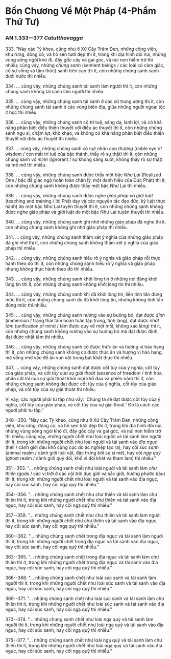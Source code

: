 # Bốn Chương Về Một Pháp (4-Phẩm Thứ Tư)

### AN 1.333--377 *Catutthavagga*

333\. "Này các Tỳ kheo, cũng như ở Xứ Cây Trâm Đen, những công viên, khu rừng, đồng cỏ, và hồ sen tươi đẹp thì ít, trong khi địa hình đồi núi, những vùng sông ngòi khó đi, đầy gốc cây và gai góc, và núi non hiểm trở thì nhiều; cũng vậy, những *chúng sanh* (sentient beings / các loài có cảm giác, có sự sống và tâm thức) sanh trên cạn thì ít, còn những chúng sanh sanh dưới nước thì nhiều.

<!--pg-->
334\. ... cũng vậy, những chúng sanh tái sanh làm người thì ít, còn những chúng sanh không tái sanh làm người thì nhiều.

335\. ... cũng vậy, những chúng sanh tái sanh ở các xứ trung ương thì ít, còn những chúng sanh tái sanh ở các vùng biên địa, giữa những người ngoại tộc ít học thì nhiều.

<!--pg-->
336\. ... cũng vậy, những chúng sanh có trí tuệ, sáng dạ, lanh lợi, và có khả năng phân biệt điều thiện thuyết với điều ác thuyết thì ít, còn những chúng sanh ngu si, chậm lụt, khờ khạo, và không có khả năng phân biệt điều thiện thuyết với điều ác thuyết thì nhiều.

<!--pg-->
337\. ... cũng vậy, những chúng sanh có *tuệ nhãn cao thượng* (noble eye of wisdom / con mắt trí tuệ của bậc thánh, thấy rõ sự thật) thì ít, còn những chúng sanh *vô minh* (ignorant / sự không sáng suốt, không thấy rõ sự thật) và mê mờ thì nhiều.

<!--pg-->
338\. ... cũng vậy, những chúng sanh được thấy một bậc *Như Lai* (Realized One / bậc đã giác ngộ hoàn toàn chân lý, một danh hiệu của Đức Phật) thì ít, còn những chúng sanh không được thấy một bậc Như Lai thì nhiều.

<!--pg-->
339\. ... cũng vậy, những chúng sanh được nghe *giáo pháp và giới luật* (teaching and training / lời Phật dạy và các nguyên tắc đạo đức, kỷ luật thực hành) do một bậc Như Lai tuyên thuyết thì ít, còn những chúng sanh không được nghe giáo pháp và giới luật do một bậc Như Lai tuyên thuyết thì nhiều.

<!--pg-->
340\. ... cũng vậy, những chúng sanh ghi nhớ những giáo pháp đã nghe thì ít, còn những chúng sanh không ghi nhớ giáo pháp thì nhiều.

<!--pg-->
341\. ... cũng vậy, những chúng sanh thẩm xét ý nghĩa của những giáo pháp đã ghi nhớ thì ít, còn những chúng sanh không thẩm xét ý nghĩa của giáo pháp thì nhiều.

<!--pg-->
342\. ... cũng vậy, những chúng sanh hiểu rõ ý nghĩa và giáo pháp rồi thực hành theo đó thì ít, còn những chúng sanh hiểu rõ ý nghĩa và giáo pháp nhưng không thực hành theo đó thì nhiều.

<!--pg-->
343\. ... cũng vậy, những chúng sanh khởi lòng tin ở những nơi đáng khởi lòng tin thì ít, còn những chúng sanh không khởi lòng tin thì nhiều.

<!--pg-->
344\. ... cũng vậy, những chúng sanh khi đã khởi lòng tin, liền tinh tấn đúng mức thì ít, còn những chúng sanh dù đã khởi lòng tin, nhưng không tinh tấn đúng mức thì nhiều.

<!--pg-->
345\. ... cũng vậy, những chúng sanh nương vào sự buông bỏ, đạt được *định* (immersion / trạng thái tâm hoàn toàn tập trung, tĩnh lặng), đạt được *nhất tâm* (unification of mind / tâm được quy về một mối, không xao lãng) thì ít, còn những chúng sanh không nương vào sự buông bỏ mà đạt được định, đạt được nhất tâm thì nhiều.

<!--pg-->
346\. ... cũng vậy, những chúng sanh có được thức ăn và hương vị hảo hạng thì ít, còn những chúng sanh không có được thức ăn và hương vị hảo hạng, mà sống nhờ vào đồ ăn vụn vặt trong bát khất thực thì nhiều.

<!--pg-->
347\. ... cũng vậy, những chúng sanh đạt được cốt tủy của ý nghĩa, cốt tủy của giáo pháp, và *cốt tủy của sự giải thoát* (essence of freedom / tinh hoa, phần cốt lõi của sự giải thoát khỏi mọi khổ đau và phiền não) thì ít, còn những chúng sanh không đạt được cốt tủy của ý nghĩa, cốt tủy của giáo pháp, và cốt tủy của sự giải thoát thì nhiều.

<!--pg-->
Vì vậy, các ngươi phải tu tập như vầy: 'Chúng ta sẽ đạt được cốt tủy của ý nghĩa, cốt tủy của giáo pháp, và cốt tủy của sự giải thoát.' Đó là cách các ngươi phải tu tập."

348--350\. "Này các Tỳ kheo, cũng như ở Xứ Cây Trâm Đen, những công viên, khu rừng, đồng cỏ, và hồ sen tươi đẹp thì ít, trong khi địa hình đồi núi, những vùng sông ngòi khó đi, đầy gốc cây và gai góc, và núi non hiểm trở thì nhiều; cũng vậy, những người chết như loài người và tái sanh làm người thì ít, trong khi những người chết như loài người và tái sanh vào *địa ngục* (hell / cảnh giới đau khổ cùng cực do ác nghiệp tạo ra), hay cõi *súc sanh* (animal realm / cảnh giới loài vật, đặc trưng bởi sự si mê), hay cõi *ngạ quỷ* (ghost realm / cảnh giới quỷ đói, khổ vì đói khát và tham lam) thì nhiều."

<!--pg-->
351--353\. "... những chúng sanh chết như loài người và tái sanh làm *chư thiên* (gods / các vị trời ở các cõi trời dục giới và sắc giới, hưởng phước báu) thì ít, trong khi những người chết như loài người và tái sanh vào địa ngục, hay cõi súc sanh, hay cõi ngạ quỷ thì nhiều."

<!--pg-->
354--356\. "... những chúng sanh chết như chư thiên và tái sanh làm chư thiên thì ít, trong khi những người chết như chư thiên và tái sanh vào địa ngục, hay cõi súc sanh, hay cõi ngạ quỷ thì nhiều."

<!--pg-->
357--359\. "... những chúng sanh chết như chư thiên và tái sanh làm người thì ít, trong khi những người chết như chư thiên và tái sanh vào địa ngục, hay cõi súc sanh, hay cõi ngạ quỷ thì nhiều."

<!--pg-->
360--362\. "... những chúng sanh chết trong địa ngục và tái sanh làm người thì ít, trong khi những người chết trong địa ngục và tái sanh vào địa ngục, hay cõi súc sanh, hay cõi ngạ quỷ thì nhiều."

<!--pg-->
363--365\. "... những chúng sanh chết trong địa ngục và tái sanh làm chư thiên thì ít, trong khi những người chết trong địa ngục và tái sanh vào địa ngục, hay cõi súc sanh, hay cõi ngạ quỷ thì nhiều."

<!--pg-->
366--368\. "... những chúng sanh chết như loài súc sanh và tái sanh làm người thì ít, trong khi những người chết như loài súc sanh và tái sanh vào địa ngục, hay cõi súc sanh, hay cõi ngạ quỷ thì nhiều."

<!--pg-->
369--371\. "... những chúng sanh chết như loài súc sanh và tái sanh làm chư thiên thì ít, trong khi những người chết như loài súc sanh và tái sanh vào địa ngục, hay cõi súc sanh, hay cõi ngạ quỷ thì nhiều."

<!--pg-->
372--374\. "... những chúng sanh chết như loài ngạ quỷ và tái sanh làm người thì ít, trong khi những người chết như loài ngạ quỷ và tái sanh vào địa ngục, hay cõi súc sanh, hay cõi ngạ quỷ thì nhiều."

<!--pg-->
375--377\. "... những chúng sanh chết như loài ngạ quỷ và tái sanh làm chư thiên thì ít, trong khi những người chết như loài ngạ quỷ và tái sanh vào địa ngục, hay cõi súc sanh, hay cõi ngạ quỷ thì nhiều."